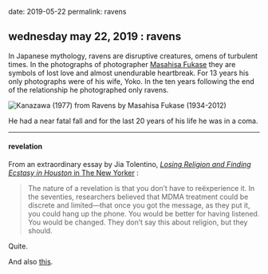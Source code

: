 date: 2019-05-22
permalink: ravens

## wednesday may 22, 2019 : ravens

In Japanese mythology, ravens are disruptive creatures, omens of turbulent times. In the photographs of photographer [Masahisa Fukase](https://www.theguardian.com/artanddesign/2015/jul/13/masahisa-fukase-photographed-nothing-but-his-wif) they are symbols of lost love and almost unendurable heartbreak. For 13 years his only photographs were of his wife, Yoko. In the ten years following the end of the relationship he photographed only ravens.

![Kanazawa (1977) from Ravens by Masahisa Fukase (1934-2012)](http://johannesk.com.s3.amazonaws.com/2019/kanazawa.jpg)

He had a near fatal fall and for the last 20 years of his life he was in a coma.

---

#### revelation

From an extraordinary essay by Jia Tolentino, [_Losing Religion and Finding Ecstasy in Houston_ in The New Yorker](https://www.newyorker.com/magazine/2019/05/27/losing-religion-and-finding-ecstasy-in-houston) :

> The nature of a revelation is that you don’t have to reëxperience it. In the seventies, researchers believed that MDMA treatment could be discrete and limited—that once you got the message, as they put it, you could hang up the phone. You would be better for having listened. You would be changed. They don’t say this about religion, but they should.

Quite.  

And also [this](https://www.theverge.com/2019/5/22/18628271/mdma-molly-ecstasy-drug-ptsd-therapy-mental-health).







<p>   
<br>
<p> 
<br>
<p>   
<br>
<p> 

